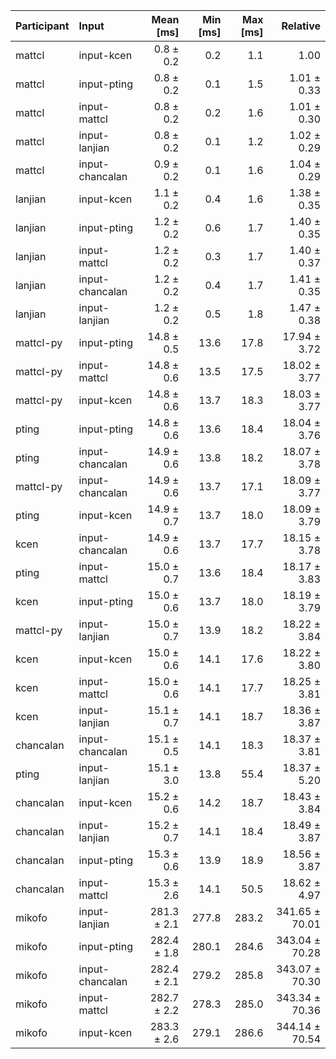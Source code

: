 | Participant | Input | Mean [ms] | Min [ms] | Max [ms] | Relative |
|:---|:---|---:|---:|---:|---:|
| mattcl | input-kcen | 0.8 ± 0.2 | 0.2 | 1.1 | 1.00 |
| mattcl | input-pting | 0.8 ± 0.2 | 0.1 | 1.5 | 1.01 ± 0.33 |
| mattcl | input-mattcl | 0.8 ± 0.2 | 0.2 | 1.6 | 1.01 ± 0.30 |
| mattcl | input-lanjian | 0.8 ± 0.2 | 0.1 | 1.2 | 1.02 ± 0.29 |
| mattcl | input-chancalan | 0.9 ± 0.2 | 0.1 | 1.6 | 1.04 ± 0.29 |
| lanjian | input-kcen | 1.1 ± 0.2 | 0.4 | 1.6 | 1.38 ± 0.35 |
| lanjian | input-pting | 1.2 ± 0.2 | 0.6 | 1.7 | 1.40 ± 0.35 |
| lanjian | input-mattcl | 1.2 ± 0.2 | 0.3 | 1.7 | 1.40 ± 0.37 |
| lanjian | input-chancalan | 1.2 ± 0.2 | 0.4 | 1.7 | 1.41 ± 0.35 |
| lanjian | input-lanjian | 1.2 ± 0.2 | 0.5 | 1.8 | 1.47 ± 0.38 |
| mattcl-py | input-pting | 14.8 ± 0.5 | 13.6 | 17.8 | 17.94 ± 3.72 |
| mattcl-py | input-mattcl | 14.8 ± 0.6 | 13.5 | 17.5 | 18.02 ± 3.77 |
| mattcl-py | input-kcen | 14.8 ± 0.6 | 13.7 | 18.3 | 18.03 ± 3.77 |
| pting | input-pting | 14.8 ± 0.6 | 13.6 | 18.4 | 18.04 ± 3.76 |
| pting | input-chancalan | 14.9 ± 0.6 | 13.8 | 18.2 | 18.07 ± 3.78 |
| mattcl-py | input-chancalan | 14.9 ± 0.6 | 13.7 | 17.1 | 18.09 ± 3.77 |
| pting | input-kcen | 14.9 ± 0.7 | 13.7 | 18.0 | 18.09 ± 3.79 |
| kcen | input-chancalan | 14.9 ± 0.6 | 13.7 | 17.7 | 18.15 ± 3.78 |
| pting | input-mattcl | 15.0 ± 0.7 | 13.6 | 18.4 | 18.17 ± 3.83 |
| kcen | input-pting | 15.0 ± 0.6 | 13.7 | 18.0 | 18.19 ± 3.79 |
| mattcl-py | input-lanjian | 15.0 ± 0.7 | 13.9 | 18.2 | 18.22 ± 3.84 |
| kcen | input-kcen | 15.0 ± 0.6 | 14.1 | 17.6 | 18.22 ± 3.80 |
| kcen | input-mattcl | 15.0 ± 0.6 | 14.1 | 17.7 | 18.25 ± 3.81 |
| kcen | input-lanjian | 15.1 ± 0.7 | 14.1 | 18.7 | 18.36 ± 3.87 |
| chancalan | input-chancalan | 15.1 ± 0.5 | 14.1 | 18.3 | 18.37 ± 3.81 |
| pting | input-lanjian | 15.1 ± 3.0 | 13.8 | 55.4 | 18.37 ± 5.20 |
| chancalan | input-kcen | 15.2 ± 0.6 | 14.2 | 18.7 | 18.43 ± 3.84 |
| chancalan | input-lanjian | 15.2 ± 0.7 | 14.1 | 18.4 | 18.49 ± 3.87 |
| chancalan | input-pting | 15.3 ± 0.6 | 13.9 | 18.9 | 18.56 ± 3.87 |
| chancalan | input-mattcl | 15.3 ± 2.6 | 14.1 | 50.5 | 18.62 ± 4.97 |
| mikofo | input-lanjian | 281.3 ± 2.1 | 277.8 | 283.2 | 341.65 ± 70.01 |
| mikofo | input-pting | 282.4 ± 1.8 | 280.1 | 284.6 | 343.04 ± 70.28 |
| mikofo | input-chancalan | 282.4 ± 2.1 | 279.2 | 285.8 | 343.07 ± 70.30 |
| mikofo | input-mattcl | 282.7 ± 2.2 | 278.3 | 285.0 | 343.34 ± 70.36 |
| mikofo | input-kcen | 283.3 ± 2.6 | 279.1 | 286.6 | 344.14 ± 70.54 |
